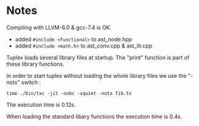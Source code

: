 # Notes

Compiling with LLVM-6.0 & gcc-7.4 is OK.
- added `#include <functional>` to ast_node.hpp
- added `#include <math.h>` to ast_conv.cpp & ast_lit.cpp

Tuplex loads several library files at startup. The "print" function is part of these library functions.

In order to start tuplex without loading the whole library files we use the "-notx" switch :
```
time ./bin/txc -jit -nobc -vquiet -notx fib.tx
```
The execution time is 0.12s.

When loading the standard libary functions the execution time is 0.4s.
